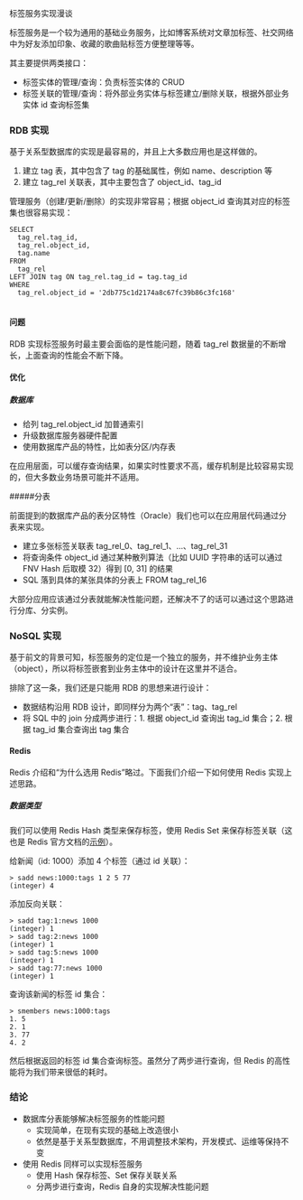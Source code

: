 标签服务实现漫谈

标签服务是一个较为通用的基础业务服务，比如博客系统对文章加标签、社交网络中为好友添加印象、收藏的歌曲贴标签方便整理等等。

其主要提供两类接口：

* 标签实体的管理/查询：负责标签实体的 CRUD
* 标签关联的管理/查询：将外部业务实体与标签建立/删除关联，根据外部业务实体 id 查询标签集

### RDB 实现

基于关系型数据库的实现是最容易的，并且上大多数应用也是这样做的。

1. 建立 tag 表，其中包含了 tag 的基础属性，例如 name、description 等
2. 建立 tag_rel 关联表，其中主要包含了 object_id、tag_id

管理服务（创建/更新/删除）的实现非常容易；根据 object_id 查询其对应的标签集也很容易实现：

```
SELECT
  tag_rel.tag_id,
  tag_rel.object_id,
  tag.name
FROM
  tag_rel
LEFT JOIN tag ON tag_rel.tag_id = tag.tag_id
WHERE
  tag_rel.object_id = '2db775c1d2174a8c67fc39b86c3fc168'
  
```

#### 问题

RDB 实现标签服务时最主要会面临的是性能问题，随着 tag_rel 数据量的不断增长，上面查询的性能会不断下降。

#### 优化

##### 数据库

* 给列 tag_rel.object_id 加普通索引
* 升级数据库服务器硬件配置
* 使用数据库产品的特性，比如表分区/内存表

在应用层面，可以缓存查询结果，如果实时性要求不高，缓存机制是比较容易实现的，但大多数业务场景可能并不适用。

#####分表

前面提到的数据库产品的表分区特性（Oracle）我们也可以在应用层代码通过分表来实现。

* 建立多张标签关联表 tag_rel_0、tag_rel_1、…、tag_rel_31
* 将查询条件 object_id 通过某种散列算法（比如 UUID 字符串的话可以通过 FNV Hash 后取模 32）得到 [0, 31] 的结果
* SQL 落到具体的某张具体的分表上 FROM tag_rel_16

大部分应用应该通过分表就能解决性能问题，还解决不了的话可以通过这个思路进行分库、分实例。

### NoSQL 实现

基于前文的背景可知，标签服务的定位是一个独立的服务，并不维护业务主体（object），所以将标签嵌套到业务主体中的设计在这里并不适合。

排除了这一条，我们还是只能用 RDB 的思想来进行设计：

* 数据结构沿用 RDB 设计，即同样分为两个“表”：tag、tag_rel
* 将 SQL 中的 join 分成两步进行：1. 根据 object_id 查询出 tag_id 集合；2. 根据 tag_id 集合查询出 tag 集合

#### Redis

Redis 介绍和“为什么选用 Redis”略过。下面我们介绍一下如何使用 Redis 实现上述思路。

##### 数据类型

我们可以使用 Redis Hash 类型来保存标签，使用 Redis Set 来保存标签关联（这也是 Redis 官方文档的[示例](http://redis.io/topics/data-types-intro#redis-sets)）。

给新闻（id: 1000）添加 4 个标签（通过 id 关联）：

```
> sadd news:1000:tags 1 2 5 77
(integer) 4
```

添加反向关联：

```
> sadd tag:1:news 1000
(integer) 1
> sadd tag:2:news 1000
(integer) 1
> sadd tag:5:news 1000
(integer) 1
> sadd tag:77:news 1000
(integer) 1
```

查询该新闻的标签 id 集合：

```
> smembers news:1000:tags
1. 5
2. 1
3. 77
4. 2
```

然后根据返回的标签 id 集合查询标签。虽然分了两步进行查询，但 Redis 的高性能将为我们带来很低的耗时。

### 结论

*  数据库分表能够解决标签服务的性能问题
    * 实现简单，在现有实现的基础上改造很小
    * 依然是基于关系型数据库，不用调整技术架构，开发模式、运维等保持不变
* 使用 Redis 同样可以实现标签服务
    * 使用 Hash 保存标签、Set 保存关联关系
    * 分两步进行查询，Redis 自身的实现解决性能问题

